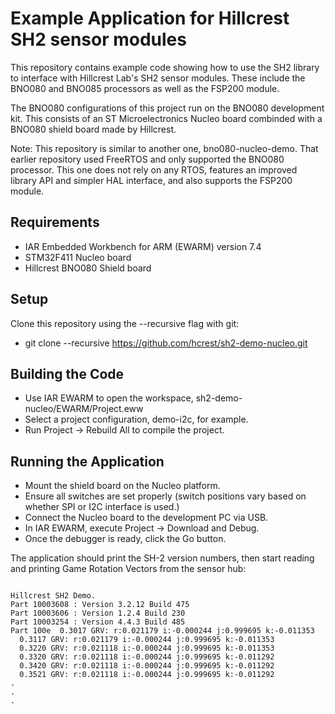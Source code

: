 # Example Application for Hillcrest SH2 sensor modules

This repository contains example code showing how to use the SH2
library to interface with Hillcrest Lab's SH2 sensor modules.  These
include the BNO080 and BNO085 processors as well as the FSP200 module.

The BNO080 configurations of this project run on the BNO080
development kit.  This consists of an ST Microelectronics Nucleo board
combinded with a BNO080 shield board made by Hillcrest.

Note: This repository is similar to another one, bno080-nucleo-demo.
That earlier repository used FreeRTOS and only supported the BNO080
processor.  This one does not rely on any RTOS, features an improved
library API and simpler HAL interface, and also supports the FSP200
module.

## Requirements

* IAR Embedded Workbench for ARM (EWARM) version 7.4
* STM32F411 Nucleo board
* Hillcrest BNO080 Shield board

## Setup

Clone this repository using the --recursive flag with git:
  * git clone --recursive https://github.com/hcrest/sh2-demo-nucleo.git

## Building the Code
* Use IAR EWARM to open the workspace, sh2-demo-nucleo/EWARM/Project.eww
* Select a project configuration, demo-i2c, for example.
* Run Project -> Rebuild All to compile the project.

## Running the Application

* Mount the shield board on the Nucleo platform.
* Ensure all switches are set properly (switch positions vary
  based on whether SPI or I2C interface is used.)
* Connect the Nucleo board to the development PC via USB.
* In IAR EWARM, execute Project -> Download and Debug.
* Once the debugger is ready, click the Go button.

The application should print the SH-2 version numbers, then start
reading and printing Game Rotation Vectors from the sensor hub:

```

Hillcrest SH2 Demo.
Part 10003608 : Version 3.2.12 Build 475
Part 10003606 : Version 1.2.4 Build 230
Part 10003254 : Version 4.4.3 Build 485
Part 100e  0.3017 GRV: r:0.021179 i:-0.000244 j:0.999695 k:-0.011353
  0.3117 GRV: r:0.021179 i:-0.000244 j:0.999695 k:-0.011353
  0.3220 GRV: r:0.021118 i:-0.000244 j:0.999695 k:-0.011353
  0.3320 GRV: r:0.021118 i:-0.000244 j:0.999695 k:-0.011292
  0.3420 GRV: r:0.021118 i:-0.000244 j:0.999695 k:-0.011292
  0.3521 GRV: r:0.021118 i:-0.000244 j:0.999695 k:-0.011292
.
.
.
```
